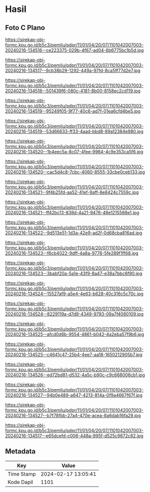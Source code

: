 # Hasil

## Foto C Plano

https://sirekap-obj-formc.kpu.go.id/b5c3/pemilu/pdpr/11/01/04/20/07/1101042007003-20240216-134516--ce223375-029b-4f67-ad04-6b6775bc1b5d.jpg

https://sirekap-obj-formc.kpu.go.id/b5c3/pemilu/pdpr/11/01/04/20/07/1101042007003-20240216-134517--9cb38b29-1292-449a-97fd-8ca5ff77d2e7.jpg

https://sirekap-obj-formc.kpu.go.id/b5c3/pemilu/pdpr/11/01/04/20/07/1101042007003-20240216-134518--501439f6-080c-4181-8b00-8158ec2cd119.jpg

https://sirekap-obj-formc.kpu.go.id/b5c3/pemilu/pdpr/11/01/04/20/07/1101042007003-20240216-134519--95249f05-9f77-40c6-ad7f-01ea6cfd4be5.jpg

https://sirekap-obj-formc.kpu.go.id/b5c3/pemilu/pdpr/11/01/04/20/07/1101042007003-20240216-134519--53d66633-ff33-4aad-bbd8-89a12384e980.jpg

https://sirekap-obj-formc.kpu.go.id/b5c3/pemilu/pdpr/11/01/04/20/07/1101042007003-20240216-134520--1b4eec5a-8c07-4fee-9984-4c9e353ca5f6.jpg

https://sirekap-obj-formc.kpu.go.id/b5c3/pemilu/pdpr/11/01/04/20/07/1101042007003-20240216-134520--cac5d4c8-7cbc-4060-8555-33cbe0ceb133.jpg

https://sirekap-obj-formc.kpu.go.id/b5c3/pemilu/pdpr/11/01/04/20/07/1101042007003-20240216-134521--9f4b25fd-aa52-41ef-9aff-8e8424c7559c.jpg

https://sirekap-obj-formc.kpu.go.id/b5c3/pemilu/pdpr/11/01/04/20/07/1101042007003-20240216-134521--ff42bc13-838d-4a21-9476-48e1215568e1.jpg

https://sirekap-obj-formc.kpu.go.id/b5c3/pemilu/pdpr/11/01/04/20/07/1101042007003-20240216-134522--9d513e51-1d3a-42e9-ad2f-0d68cba816ad.jpg

https://sirekap-obj-formc.kpu.go.id/b5c3/pemilu/pdpr/11/01/04/20/07/1101042007003-20240216-134523--f6cb4022-9dff-4a8a-9778-5fe289f1ff68.jpg

https://sirekap-obj-formc.kpu.go.id/b5c3/pemilu/pdpr/11/01/04/20/07/1101042007003-20240216-134523--3babf20a-5a1e-43f9-8a47-e38a7bbc6f90.jpg

https://sirekap-obj-formc.kpu.go.id/b5c3/pemilu/pdpr/11/01/04/20/07/1101042007003-20240216-134524--15527af9-a5e4-4e63-b628-40c316c5c70c.jpg

https://sirekap-obj-formc.kpu.go.id/b5c3/pemilu/pdpr/11/01/04/20/07/1101042007003-20240216-134524--8229119a-d7d9-4349-9793-09a7f4080109.jpg

https://sirekap-obj-formc.kpu.go.id/b5c3/pemilu/pdpr/11/01/04/20/07/1101042007003-20240216-134525--afcd0d6b-9554-4861-b042-4a2eba57f9b6.jpg

https://sirekap-obj-formc.kpu.go.id/b5c3/pemilu/pdpr/11/01/04/20/07/1101042007003-20240216-134525--c4641c47-25b4-4ee7-aa18-1650212905b7.jpg

https://sirekap-obj-formc.kpu.go.id/b5c3/pemilu/pdpr/11/01/04/20/07/1101042007003-20240216-134526--ed72bd81-d532-4a5c-b90c-c9c668006cb1.jpg

https://sirekap-obj-formc.kpu.go.id/b5c3/pemilu/pdpr/11/01/04/20/07/1101042007003-20240216-134527--94b0e489-a647-4213-814a-0f9a4667f67f.jpg

https://sirekap-obj-formc.kpu.go.id/b5c3/pemilu/pdpr/11/01/04/20/07/1101042007003-20240216-134527--b7f78fbb-27a4-470e-acea-8a6dab16fa29.jpg

https://sirekap-obj-formc.kpu.go.id/b5c3/pemilu/pdpr/11/01/04/20/07/1101042007003-20240216-134517--e65dcefd-c006-448a-995f-d525c9672c82.jpg


## Metadata

| Key        | Value               |
| ---------- | ------------------- |
| Time Stamp | 2024-02-17 13:05:41 |
| Kode Dapil | 1101                |



